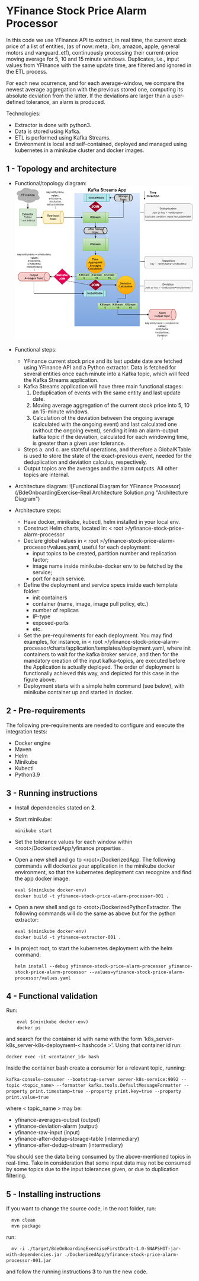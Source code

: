 # YFinance Stock Price Alarm Processor
In this code we use YFinance API to extract, in real time, the current stock price of a list of entities,
(as of now: meta, ibm, amazon, apple, general motors and vanguard_etf), continuously 
processing their current-price moving average for 5, 10 and 15 minute windows. 
Duplicates, i.e., input values from YFInance with the same update time, are filtered and ignored in the ETL process.


For each new ocurrence, and for each average-window,
we compare the newest average aggregation with the previous stored one,
computing its absolute deviation from the latter.
If the deviations are larger than a user-defined tolerance, an alarm is produced.


Technologies:
- Extractor is done with python3.
- Data is stored using Kafka.
- ETL is performed using Kafka Streams.
- Environment is local and self-contained, deployed and managed using kubernetes in a minikube cluster and docker images.


## 1 -  Topology and  architecture
- Functional/topology diagram:
![Functional Diagram for YFinance Processor](/BdeOnboardingExercise-RealSolution.png "Functional/topology Diagram")
- Functional steps:
  - YFinance current stock price and its last update date are fetched using YFinance API 
  and a Python extractor. Data is fetched for several entities once each minute into a Kafka topic, which 
  will feed the Kafka Streams application.
  - Kafka Streams application will have three main functional stages:
    1. Deduplication of events with the same entity and last update date.
    2. Moving average aggregation of the current stock price into 5, 10 an 15-minute windows.
    3. Calculation of the deviation between the ongoing average (calculated with the ongoing event) and last calculated 
    one (without the ongoing event), sending it into an alarm-output kafka topic if the deviation,
    calculated for each windowing time, is greater than a given user tolerance.
  - Steps a. and c. are stateful operations, and therefore a GlobalKTable is used to store the state of the exact-previous
event, needed for the deduplication and deviation calculus, respectively.
  - Output topics are the averages and the alarm outputs. All other topics are internal.

  
- Architecture diagram:
![Functional Diagram for YFinance Processor](/BdeOnboardingExercise-Real Architecture Solution.png "Architecture Diagram")

- Architecture steps:
  - Have docker, minikube, kubectl, helm installed in your local env.
  - Construct Helm charts, located in: < root >/yfinance-stock-price-alarm-processor
  - Declare global values in < root >/yfinance-stock-price-alarm-processor/values.yaml, 
useful for each deployment:
    - input topics to be created, partition number and replication factor;
    - image name inside minikube-docker env to be fetched by the service;
    - port for each service.
  - Define the deployment and service specs inside each template folder:
    - init containers
    - container (name, image, image pull policy, etc.)
    - number of replicas
    - IP-type
    - exposed-ports
    - etc.
  - Set the pre-requirements for each deployment. You may find examples, for instance, in
    < root >/yfinance-stock-price-alarm-processor/charts/application/templates/deployment.yaml,
  where init containers to wait for the kafka broker service, and then for the mandatory creation 
  of the input kafka-topics, are executed before the Application is actually deployed. The order
  of deployment is functionally achieved this way, and depicted for this case in the figure above.
  - Deployment starts with a simple helm command (see below), with minikube container up and started in docker.

## 2 - Pre-requirements
The following pre-requirements are needed to configure and execute the integration tests:
* Docker engine
* Maven
* Helm
* Minikube
* Kubectl
* Python3.9

## 3 - Running instructions

- Install dependencies stated on **2**.
- Start minikube:

      minikube start

- Set the tolerance values for each window within \<root>/DockerizedApp/yfinance.properties .
- Open a new shell and go to \<root>/DockerizedApp. 
The following commands will dockerize your application in the minikube docker environment,
so that the kubernetes deployment can recognize and find the app docker image:

      eval $(minikube docker-env) 
      docker build -t yfinance-stock-price-alarm-processor-001 .

- Open a new shell and go to \<root>/DockerizedPythonExtractor. The following
commands will do the same as above but for the python extractor:
  
      eval $(minikube docker-env)
      docker build -t yfinance-extractor-001 .
- In project root, to start the kubernetes deployment with the helm command:

      helm install --debug yfinance-stock-price-alarm-processor yfinance-stock-price-alarm-processor --values=yfinance-stock-price-alarm-processor/values.yaml          

## 4 - Functional validation

Run:

        eval $(minikube docker-env)
        docker ps

and search for the container id with name with the form 'k8s_server-k8s_server-k8s-deployment-< hashcode >'.
Using that container id run:

    docker exec -it <container_id> bash

Inside the container bash create a consumer for a relevant topic, running:

    kafka-console-consumer --bootstrap-server server-k8s-service:9092 --topic <topic_name> --formatter kafka.tools.DefaultMessageFormatter --property print.timestamp=true --property print.key=true --property print.value=true 

where < topic_name > may be:
- yfinance-averages-output (output)
- yfinance-deviation-alarm (output)
- yfinance-raw-input (input)
- yfinance-after-dedup-storage-table (intermediary)
- yfinance-after-dedup-stream (intermediary)

You should see the data being consumed by the above-mentioned topics
in real-time. Take in consideration that some input data may not be consumed by some 
topics due to the input tolerances given, or due to duplication filtering.

## 5 - Installing instructions

If you want to change the source code, in the root folder, run:

      mvn clean
      mvn package

run:

      mv -i ./target/BdeOnBoardingExerciseFirstDraft-1.0-SNAPSHOT-jar-with-dependencies.jar ./DockerizedApp/yfinance-stock-price-alarm-processor-001.jar

and follow the running instructions **3** to run the new code.